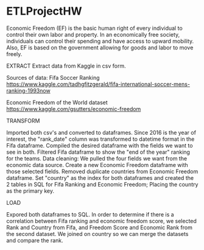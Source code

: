 # ETLProjectHW
Economic Freedom (EF) is the basic human right of every individual to control their own labor and property. In an economically free society, individuals can control their spending and have access to upward mobility. Also, EF is based on the government allowing for goods and labor to move freely.

EXTRACT
Extract data from Kaggle in csv form.

Sources of data: Fifa Soccer Ranking https://www.kaggle.com/tadhgfitzgerald/fifa-international-soccer-mens-ranking-1993now

Economic Freedom of the World dataset https://www.kaggle.com/gsutters/economic-freedom

TRANSFORM

Imported both csv's and converted to dataframes. Since 2016 is the year of interest, the "rank_date" column was transformed to datetime format in the Fifa dataframe. Compiled the desired dataframe with the fields we want to see in both. Filtered Fifa dataframe to show the "end of the year" ranking for the teams. 
Data cleaning: We pulled the four fields we want from the economic data source. Create a new Economic Freedom dataframe with those selected fields. Removed duplicate countries from Economic Freedom dataframe. Set "country" as the index for both dataframes and created the 2 tables in SQL for Fifa Ranking and Economic Freedom; Placing the country as the primary key.

LOAD

Expored both dataframes to SQL. In order to determine if there is a correlation between Fifa ranking and economic freedom score, we selected Rank and Country from Fifa, and Freedom Score and Economic Rank from the second dataset. We joined on country so we can merge the datasets and compare the rank. 
